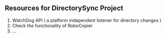 Resources for DirectorySync Project
-----------------------------------

1. WatchDog API ( a platform independent listener for directory changes )
2. Check the functionality of RoboCopier
3. ...
